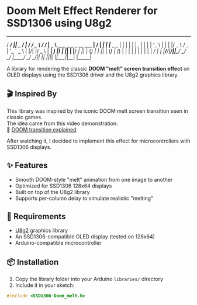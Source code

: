 # Doom Melt Effect Renderer for SSD1306 using U8g2


   ____ ____  ____  _ _____  ___   __     ____                            __  __      _ _   
  / ___/ ___||  _ \/ |___ / / _ \ / /_   |  _ \  ___   ___  _ __ ___     |  \/  | ___| | |_ 
  \___ \___ \| | | | | |_ \| | | | '_ \  | | | |/ _ \ / _ \| '_ ` _ \    | |\/| |/ _ \ | __|
   ___) |__) | |_| | |___) | |_| | (_) | | |_| | (_) | (_) | | | | | |   | |  | |  __/ | |_ 
  |____/____/|____/|_|____/ \___/ \___/  |____/ \___/ \___/|_| |_| |_|___|_|  |_|\___|_|\__|
                                                                    |_____|



A library for rendering the classic **DOOM "melt" screen transition effect** on OLED displays using the SSD1306 driver and the U8g2 graphics library.

## 🎬 Inspired By

This library was inspired by the iconic DOOM melt screen transition seen in classic games.  
The idea came from this video demonstration:  
🔗 [DOOM transition explained](https://www.youtube.com/watch?v=lUsCXSNhHmI)

After watching it, I decided to implement this effect for microcontrollers with SSD1306 displays.

## ✨ Features

- Smooth DOOM-style "melt" animation from one image to another
- Optimized for SSD1306 128x64 displays
- Built on top of the U8g2 library
- Supports per-column delay to simulate realistic "melting"

## 🔧 Requirements

- [U8g2](https://github.com/olikraus/u8g2) graphics library
- An SSD1306-compatible OLED display (tested on 128x64)
- Arduino-compatible microcontroller

## 📦 Installation

1. Copy the library folder into your Arduino `libraries/` directory
2. Include it in your sketch:

```cpp
#include <SSD1306-Doom_melt.h>
